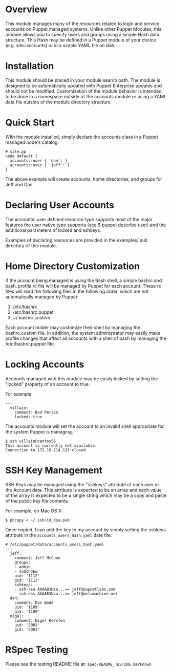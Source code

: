 # Overview #

This module manages many of the resources related to login and service accounts
on Puppet managed systems.  Unlike other Puppet Modules, this module allows you
to specify users and groups using a simple Hash data structure.  This Hash may
be defined in a Puppet module of your choice (e.g. site::accounts) or in a
simple YAML file on disk.

# Installation #

This module should be placed in your module search path.  The module is
designed to be automatically updated with Puppet Enterprise updates and should
not be modified.  Customization of the module behavior is intended to be done
in a namespace outside of the accounts module or using a YAML data file outside
of the module directory structure.

# Quick Start #

With the module installed, simply declare the accounts class in a Puppet
managed node's catalog:

    # site.pp
    node default {
      accounts::user { 'dan': }
      accounts::user { 'jeff': }
    }

The above example will create accounts, home directories, and groups for Jeff
and Dan.

# Declaring User Accounts #

The accounts::user defined resource type supports most of the major features
the user native type supports (see $ puppet describe user) and the additional
parameters of locked and sshkeys.

Examples of declaring resources are provided in the examples/ sub directory of
this module.

# Home Directory Customization #

If the account being managed is using the Bash shell, a simple bashrc and
bash\_profile rc file will be managed by Puppet for each account.  These rc
files will read the following files in the following order, which are not
automatically managed by Puppet:

 1. /etc/bashrc
 2. /etc/bashrc.puppet
 3. ~/.bashrc.custom

Each account holder may customize their shell by managing the bashrc.custom
file.  In addition, the system administrator may easily make profile changes
that affect all accounts with a shell of bash by managing the
/etc/bashrc.puppet file.

# Locking Accounts #

Accounts managed with this module may be easily locked by setting the "locked"
property of an account to true.

For example:

    --- 
      villain:
        comment: Bad Person
        locked: true

The accounts module will set the account to an invalid shell appropriate for
the system Puppet is managing.

    $ ssh villain@centos56
    This account is currently not available.
    Connection to 172.16.214.129 closed.

# SSH Key Management #

SSH Keys may be managed using the "sshkeys" attribute of each user in the
Account data.  This attribute is expected to be an array and each value of the
array is expected to be a single string which may be a copy and paste of the
public key file contents.

For example, on Mac OS X:

    $ pbcopy < ~/.ssh/id_dsa.pub

Once copied, I can add the key to my account by simply setting the sshkeys
attribute in the `accounts_users_hash.yaml` date file:

    # /etc/puppet/data/accounts_users_hash.yaml
    --- 
      jeff:
        comment: Jeff McCune
        groups:
        - admin
        - sudonopw
        uid: '1112'
        gid: '1112'
        sshkeys:
        - ssh-rsa AAAAB3Nza...== jeff@puppetlabs.com
        - ssh-dss AAAAB3Nza...== jeff@metamachine.net
      dan:
        comment: Dan Bode
        uid: '1109'
        gid: '1109'
      nigel:
        comment: Nigel Kersten
        uid: '2001'
        gid: '2001'

# RSpec Testing #

Please see the testing README file at: `spec/README_TESTING.markdown`


